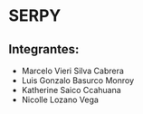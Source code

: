 # SERPY


## Integrantes:
- Marcelo Vieri Silva Cabrera
- Luis Gonzalo Basurco Monroy
- Katherine Saico Ccahuana
- Nicolle Lozano Vega

